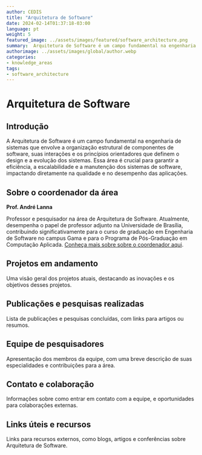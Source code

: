 ```yaml
---
author: CEDIS
title: "Arquitetura de Software"
date: 2024-02-14T01:37:18-03:00
language: pt
weight: 5
featured_image: ../assets/images/featured/software_architecture.png
summary:  Arquitetura de Software é um campo fundamental na engenharia de sistemas que envolve a organização estrutural de componentes de software, suas interações e os princípios orientadores que definem o design e a evolução dos sistemas. Essa área é crucial para garantir a eficiência, a escalabilidade e a manutenção dos sistemas de software, impactando diretamente na qualidade e no desempenho das aplicações.
authorimage: ../assets/images/global/author.webp
categories:
- knowledge_areas
tags: 
- software_architecture
---
```

# Arquitetura de Software

## Introdução
A Arquitetura de Software é um campo fundamental na engenharia de sistemas que envolve a organização estrutural de componentes de software, suas interações e os princípios orientadores que definem o design e a evolução dos sistemas. Essa área é crucial para garantir a eficiência, a escalabilidade e a manutenção dos sistemas de software, impactando diretamente na qualidade e no desempenho das aplicações.

## Sobre o coordenador da área
**Prof. André Lanna**

Professor e pesquisador na área de Arquitetura de Software. Atualmente, desempenha o papel de professor adjunto na Universidade de Brasília, contribuindo significativamente para o curso de graduação em Engenharia de Software no campus Gama e para o Programa de Pós-Graduação em Computação Aplicada. [Conheça mais sobre sobre o coordenador aqui](#).

## Projetos em andamento
Uma visão geral dos projetos atuais, destacando as inovações e os objetivos desses projetos.

## Publicações e pesquisas realizadas
Lista de publicações e pesquisas concluídas, com links para artigos ou resumos.

## Equipe de pesquisadores
Apresentação dos membros da equipe, com uma breve descrição de suas especialidades e contribuições para a área.

## Contato e colaboração
Informações sobre como entrar em contato com a equipe, e oportunidades para colaborações externas.

## Links úteis e recursos
Links para recursos externos, como blogs, artigos e conferências sobre Arquitetura de Software.